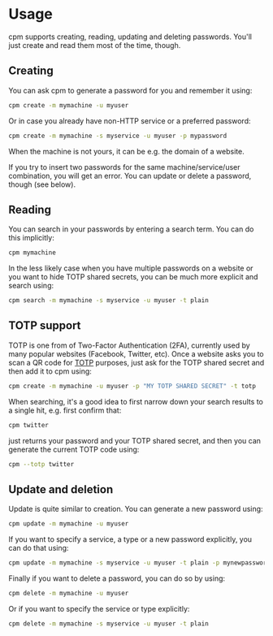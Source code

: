# Usage

cpm supports creating, reading, updating and deleting passwords. You'll just create and read them
most of the time, though.

## Creating

You can ask cpm to generate a password for you and remember it using:

```sh
cpm create -m mymachine -u myuser
```

Or in case you already have non-HTTP service or a preferred password:

```sh
cpm create -m mymachine -s myservice -u myuser -p mypassword
```

When the machine is not yours, it can be e.g. the domain of a website.

If you try to insert two passwords for the same machine/service/user combination, you will get an
error. You can update or delete a password, though (see below).

## Reading

You can search in your passwords by entering a search term. You can do this implicitly:

```sh
cpm mymachine
```

In the less likely case when you have multiple passwords on a website or you want to hide TOTP
shared secrets, you can be much more explicit and search using:


```sh
cpm search -m mymachine -s myservice -u myuser -t plain
```

## TOTP support

TOTP is one from of Two-Factor Authentication (2FA), currently used by many popular websites
(Facebook, Twitter, etc). Once a website asks you to scan a QR code for
[TOTP](https://en.wikipedia.org/wiki/Time-based_one-time_password) purposes, just ask for the TOTP
shared secret and then add it to cpm using:

```sh
cpm create -m mymachine -u myuser -p "MY TOTP SHARED SECRET" -t totp
```

When searching, it's a good idea to first narrow down your search results to a single hit, e.g.
first confirm that:

```sh
cpm twitter
```

just returns your password and your TOTP shared secret, and then you can generate the current TOTP
code using:

```sh
cpm --totp twitter
```

## Update and deletion

Update is quite similar to creation. You can generate a new password using:

```sh
cpm update -m mymachine -u myuser
```

If you want to specify a service, a type or a new password explicitly, you can do that using:

```sh
cpm update -m mymachine -s myservice -u myuser -t plain -p mynewpassword
```

Finally if you want to delete a password, you can do so by using:

```sh
cpm delete -m mymachine -u myuser
```

Or if you want to specify the service or type explicitly:

```sh
cpm delete -m mymachine -s myservice -u myuser -t plain
```
